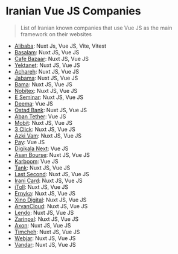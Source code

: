 # Iranian Vue JS Companies

> List of Iranian known companies that use Vue JS as the main framework on their websites

* [Alibaba](https://www.alibaba.ir/): Nuxt Js, Vue JS, Vite, Vitest
* [Basalam](https://basalam.com/): Nuxt JS, Vue JS
* [Cafe Bazaar](https://cafebazaar.ir/): Nuxt JS, Vue JS
* [Yektanet](https://demo.yektanet.com/): Nuxt JS, Vue JS
* [Achareh](https://achareh.co): Nuxt JS, Vue JS
* [Jabama](https://www.jabama.com/): Nuxt JS, Vue JS
* [Bama](https://bama.ir/): Nuxt JS, Vue JS
* [Nobitex](https://nobitex.ir/): Nuxt JS, Vue JS
* [E Seminar](https://eseminar.tv): Nuxt JS, Vue JS
* [Deema](https://deema.agency): Vue JS
* [Ostad Bank](https://www.ostadbank.com/): Nuxt JS, Vue JS
* [Aban Tether](https://abantether.com/): Vue JS
* [Mobit](https://www.mobit.ir/): Nuxt JS, Vue JS
* [3 Click](https://3click.com/): Nuxt JS, Vue JS
* [Azki Vam](https://azkivam.com/): Nuxt JS, Vue JS
* [Pay](https://www.pay.ir/): Vue JS
* [Digikala Next](https://diginext.ir/): Vue JS
* [Asan Bourse](https://asanbourse.ir/): Nuxt JS, Vue JS
* [Karboom](https://karboom.io/): Vue JS
* [Tank](https://tank.ir/): Nuxt JS, Vue JS
* [Last Second](https://lastsecond.ir/): Nuxt JS, Vue JS
* [Irani Card](iranicard.ir): Nuxt JS, Vue JS
* [iToll](https://itoll.ir/): Nuxt JS, Vue JS
* [Ernyka](http://www.ernyka.com/): Nuxt JS, Vue JS
* [Xino Digital](https://xino.digital/): Nuxt JS, Vue JS
* [ArvanCloud](https://www.arvancloud.com/): Nuxt JS, Vue JS
* [Lendo](http://lendo.ir/): Nuxt JS, Vue JS
* [Zarinpal](http://www.zarinpal.com/): Nuxt JS, Vue JS
* [Axon](http://axon.me/): Nuxt JS, Vue JS
* [Timcheh](https://timcheh.com/): Nuxt JS, Vue JS
* [Webjar](https://webjar.ir/): Nuxt JS, Vue JS
* [Vandar](https://vandar.io/): Nuxt JS, Vue JS

